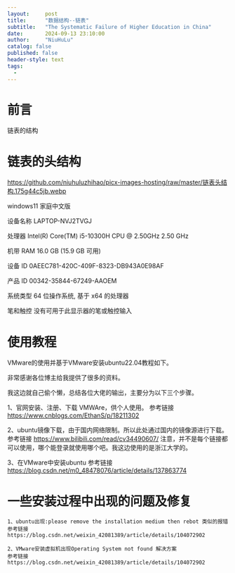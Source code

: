 ```yaml
---
layout:     post
title:      "数据结构--链表"
subtitle:   "The Systematic Failure of Higher Education in China"
date:       2024-09-13 23:10:00
author:     "NiuHuLu"
catalog: false
published: false
header-style: text
tags:
  - 
---
```



# 前言

链表的结构
 


# 链表的头结构
  https://github.com/niuhuluzhihao/picx-images-hosting/raw/master/链表头结构.175g44c5jb.webp
  
  windows11 家庭中文版

  设备名称	LAPTOP-NVJ2TVGJ

  处理器	Intel(R) Core(TM) i5-10300H CPU @ 2.50GHz   2.50 GHz

  机带 RAM	16.0 GB (15.9 GB 可用)

  设备 ID	0AEEC781-420C-409F-8323-DB943A0E98AF

  产品 ID	00342-35844-67249-AAOEM

  系统类型	64 位操作系统, 基于 x64 的处理器

  笔和触控	没有可用于此显示器的笔或触控输入


# 使用教程

VMware的使用并基于VMware安装ubuntu22.04教程如下。

非常感谢各位博主给我提供了很多的资料。

我这边就自己偷个懒，总结各位大佬的输出，主要分为以下三个步骤。

1、官网安装、注册、下载 VMWAre，供个人使用。
  参考链接 https://www.cnblogs.com/EthanS/p/18211302

2、ubuntu镜像下载，由于国内网络限制。所以此处通过国内的镜像源进行下载。
  参考链接 https://www.bilibili.com/read/cv34490607/ 注意，并不是每个链接都可以使用，哪个能登录就使用哪个吧。我这边使用的是浙江大学的。

3、在VMware中安装ubuntu
  参考链接  https://blog.csdn.net/m0_48478076/article/details/137863774

# 一些安装过程中出现的问题及修复
    1、ubuntu出现:please remove the installation medium then rebot 类似的报错
    参考链接 https://blog.csdn.net/weixin_42081389/article/details/104072902

    2、VMware安装虚拟机出现Operating System not found 解决方案
    参考链接 https://blog.csdn.net/weixin_42081389/article/details/104072902
 





